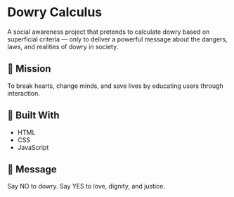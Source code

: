 # Dowry Calculus

A social awareness project that pretends to calculate dowry based on superficial criteria — only to deliver a powerful message about the dangers, laws, and realities of dowry in society.

## 👊 Mission
To break hearts, change minds, and save lives by educating users through interaction.

## 🚀 Built With
- HTML
- CSS
- JavaScript

## 📢 Message
Say NO to dowry. Say YES to love, dignity, and justice.
